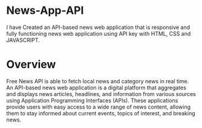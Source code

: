# News-App-API
I have Created an API-based news web application that is responsive and fully functioning news web application using API key with HTML, CSS and JAVASCRIPT.
# Overview
Free News API is able to fetch local news and category news in real time.
An API-based news web application is a digital platform that aggregates and displays news articles, headlines, and information from various sources using Application Programming Interfaces (APIs). These applications provide users with easy access to a wide range of news content, allowing them to stay informed about current events, topics of interest, and breaking news.
